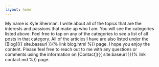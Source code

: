 ```yaml
---
layout: home
---
```


My name is Kyle Sherman. I write about all of the topics that are the interests and passions that make up who I am. You will see the categories listed above. Feel free to tap on any of the categories to see a list of all posts in that category. All of the articles I have are also listed under the [Blog]({{ site.baseurl }}{% link blog.html %}) page. I hope you enjoy the content. Please feel free to reach out to me with any questions or comments using the information on [Contact]({{ site.baseurl }}{% link contact.md %}) page. 
